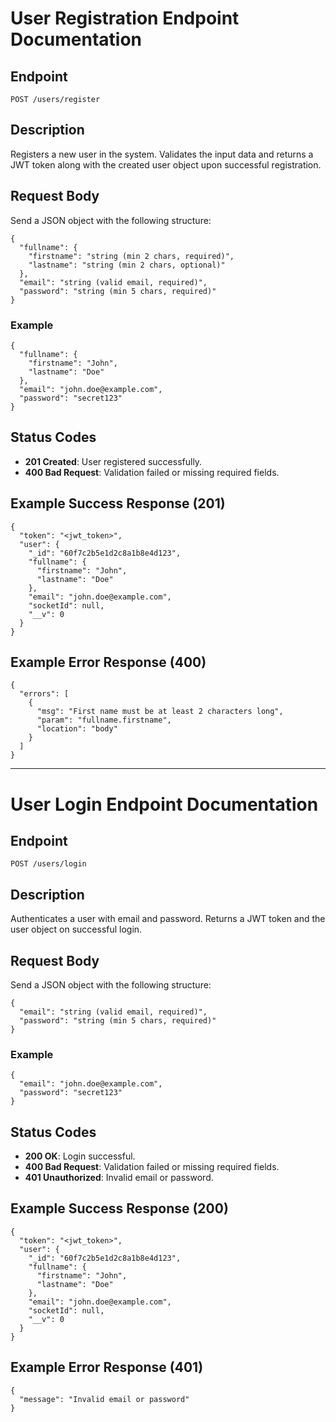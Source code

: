 # User Registration Endpoint Documentation

## Endpoint

`POST /users/register`

## Description
Registers a new user in the system. Validates the input data and returns a JWT token along with the created user object upon successful registration.

## Request Body
Send a JSON object with the following structure:

```
{
  "fullname": {
    "firstname": "string (min 2 chars, required)",
    "lastname": "string (min 2 chars, optional)"
  },
  "email": "string (valid email, required)",
  "password": "string (min 5 chars, required)"
}
```

### Example
```
{
  "fullname": {
    "firstname": "John",
    "lastname": "Doe"
  },
  "email": "john.doe@example.com",
  "password": "secret123"
}
```

## Status Codes
- **201 Created**: User registered successfully.
- **400 Bad Request**: Validation failed or missing required fields.

## Example Success Response (201)
```
{
  "token": "<jwt_token>",
  "user": {
    "_id": "60f7c2b5e1d2c8a1b8e4d123",
    "fullname": {
      "firstname": "John",
      "lastname": "Doe"
    },
    "email": "john.doe@example.com",
    "socketId": null,
    "__v": 0
  }
}
```

## Example Error Response (400)
```
{
  "errors": [
    {
      "msg": "First name must be at least 2 characters long",
      "param": "fullname.firstname",
      "location": "body"
    }
  ]
}
```

---

# User Login Endpoint Documentation

## Endpoint

`POST /users/login`

## Description
Authenticates a user with email and password. Returns a JWT token and the user object on successful login.

## Request Body
Send a JSON object with the following structure:

```
{
  "email": "string (valid email, required)",
  "password": "string (min 5 chars, required)"
}
```

### Example
```
{
  "email": "john.doe@example.com",
  "password": "secret123"
}
```

## Status Codes
- **200 OK**: Login successful.
- **400 Bad Request**: Validation failed or missing required fields.
- **401 Unauthorized**: Invalid email or password.

## Example Success Response (200)
```
{
  "token": "<jwt_token>",
  "user": {
    "_id": "60f7c2b5e1d2c8a1b8e4d123",
    "fullname": {
      "firstname": "John",
      "lastname": "Doe"
    },
    "email": "john.doe@example.com",
    "socketId": null,
    "__v": 0
  }
}
```

## Example Error Response (401)
```
{
  "message": "Invalid email or password"
}
```
